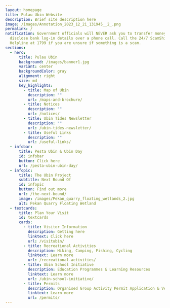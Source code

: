 ```yaml
---
layout: homepage
title: Pulau Ubin Website
description: Brief site description here
image: /images/Annotation_2023_12_21_131945__2_.png
permalink: /
notification: Government officials will NEVER ask you to transfer money or
  disclose bank log-in details over a phone call. Call the 24/7 ScamShield
  Helpline at 1799 if you are unsure if something is a scam.
sections:
  - hero:
      title: Pulau Ubin
      background: /images/banner1.jpg
      variant: center
      backgroundColor: gray
      alignment: right
      size: md
      key_highlights:
        - title: Map of Ubin
          description: ""
          url: /maps-and-brochure/
        - title: Notices
          description: ""
          url: /notices/
        - title: Ubin Tides Newsletter
          description: ""
          url: /ubin-tides-newsletter/
        - title: Useful Links
          description: ""
          url: /useful-links/
  - infobar:
      title: Pesta Ubin & Ubin Day
      id: infobar
      button: Click here
      url: /pesta-ubin-ubin-day/
  - infopic:
      title: The Ubin Project
      subtitle: Next Bound Of
      id: infopic
      button: Find out more
      url: /the-next-bound/
      image: /images/Pekan_quarry_floating_wetlands_2.jpg
      alt: Pekan Quarry Floating Wetland
  - textcards:
      title: Plan Your Visit
      id: textcards
      cards:
        - title: Visitor Information
          description: Getting here
          linktext: Click here
          url: /visitubin/
        - title: Recreational Activities
          description: Hiking, Camping, Fishing, Cycling
          linktext: Learn more
          url: /recreational-activities/
        - title: Ubin School Initiative
          description: Education Programmes & Learning Resources
          linktext: Learn more
          url: /ubin-school-initiative/
        - title: Permits
          description: Organised Group Activity Permit Application & Venue Booking
          linktext: Learn more
          url: /permits/
---
```

